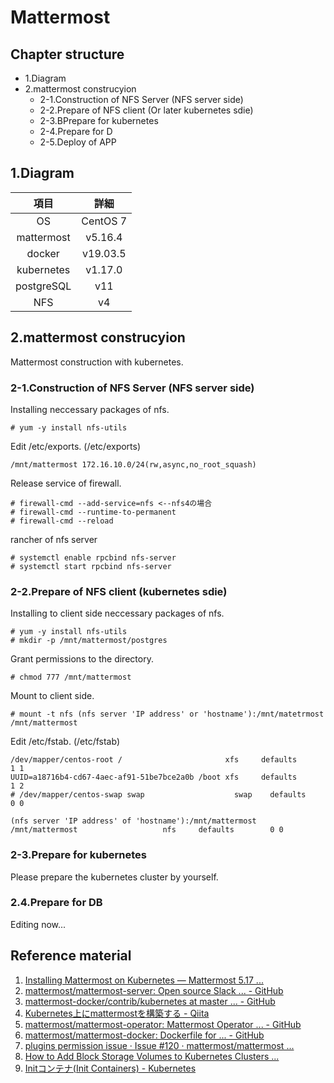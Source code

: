 # Mattermost

## Chapter structure

- 1.Diagram
- 2.mattermost construcyion
  - 2-1.Construction of NFS Server (NFS server side)
  - 2-2.Prepare of NFS client (Or later kubernetes sdie)
  - 2-3.BPrepare for kubernetes
  - 2-4.Prepare for D
  - 2-5.Deploy of APP

## 1.Diagram

| 項目 | 詳細 |
| :--: | :--: |
| OS | CentOS 7 |
| mattermost | v5.16.4 |
| docker | v19.03.5 |
| kubernetes | v1.17.0 |
| postgreSQL | v11 |
| NFS | v4 |

## 2.mattermost construcyion

Mattermost construction with kubernetes.

### 2-1.Construction of NFS Server (NFS server side)

Installing neccessary packages of nfs.

```
# yum -y install nfs-utils
```

Edit /etc/exports.
(/etc/exports)

```
/mnt/mattermost 172.16.10.0/24(rw,async,no_root_squash)
```

Release service of firewall.

```
# firewall-cmd --add-service=nfs <--nfs4の場合
# firewall-cmd --runtime-to-permanent
# firewall-cmd --reload
```

rancher of nfs server

```
# systemctl enable rpcbind nfs-server
# systemctl start rpcbind nfs-server
```

### 2-2.Prepare of NFS client (kubernetes sdie)

Installing to client side neccessary packages of nfs.

```terminal
# yum -y install nfs-utils
# mkdir -p /mnt/mattermost/postgres
```

Grant permissions to the directory.

```terminal
# chmod 777 /mnt/mattermost
```

Mount to client side.

```teminal
# mount -t nfs (nfs server 'IP address' or 'hostname'):/mnt/matetrmost /mnt/mattermost
```

Edit /etc/fstab.
(/etc/fstab)

```
/dev/mapper/centos-root /                       xfs     defaults        1 1
UUID=a18716b4-cd67-4aec-af91-51be7bce2a0b /boot xfs     defaults        1 2
# /dev/mapper/centos-swap swap                    swap    defaults        0 0

(nfs server 'IP address' of 'hostname'):/mnt/mattermost  /mnt/mattermost                   nfs     defaults        0 0
```

### 2-3.Prepare for kubernetes

Please prepare the kubernetes cluster by yourself.

### 2.4.Prepare for DB


Editing now...

## Reference material

1. [Installing Mattermost on Kubernetes — Mattermost 5.17 ...](https://docs.mattermost.com/install/install-kubernetes.html)
2. [mattermost/mattermost-server: Open source Slack ... - GitHub](https://github.com/mattermost/mattermost-server)
3. [mattermost-docker/contrib/kubernetes at master ... - GitHub](https://github.com/mattermost/mattermost-docker/tree/master/contrib/kubernetes)
4. [Kubernetes上にmattermostを構築する - Qiita](https://qiita.com/iguchikoma/items/d8d22a43bd0716ea1676)
5. [mattermost/mattermost-operator: Mattermost Operator ... - GitHub](https://github.com/mattermost/mattermost-operator)
6. [mattermost/mattermost-docker: Dockerfile for ... - GitHub](https://github.com/mattermost/mattermost-docker)
7. [plugins permission issue · Issue #120 · mattermost/mattermost ...](https://github.com/mattermost/mattermost-helm/issues/120)
8. [How to Add Block Storage Volumes to Kubernetes Clusters ...](https://www.digitalocean.com/docs/kubernetes/how-to/add-volumes/)
9. [Initコンテナ(Init Containers) - Kubernetes](https://kubernetes.io/ja/docs/concepts/workloads/pods/init-containers/)
